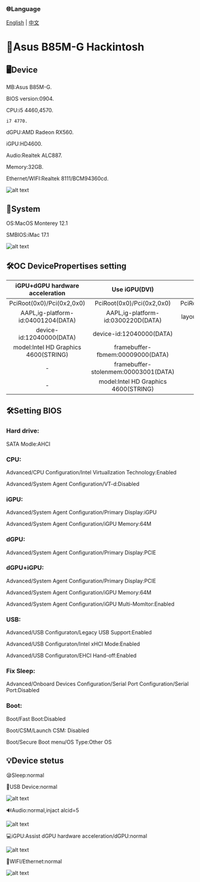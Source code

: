 ### 🌐Language
[English](README.md) | [中文](README-zh.md)

# 🍎Asus B85M-G Hackintosh 

## 🖥️Device
MB:Asus B85M-G.

BIOS version:0904.

CPU:i5 4460,4570.

    i7 4770.

dGPU:AMD Radeon RX560.

iGPU:HD4600.

Audio:Realtek ALC887.

Memory:32GB.

Ethernet/WIFI:Realtek 8111/BCM94360cd.

![alt text](info.png)

## 📀System

OS:MacOS Monterey 12.1

SMBIOS:iMac 17.1

![alt text](Mac.png)

## 🛠️OC DevicePropertises setting

   iGPU+dGPU hardware acceleration |  Use iGPU(DVI)  |  Audio
:-------------------------:|:-------------------------:|:-------------------------:
PciRoot(0x0)/Pci(0x2,0x0)|PciRoot(0x0)/Pci(0x2,0x0)|PciRoot(0x0)/Pci(0x1B,0x0)
AAPL,ig-platform-id:04001204(DATA)|AAPL,ig-platform-id:0300220D(DATA)|layout-id:05000000(DATA)
device-id:12040000(DATA)|device-id:12040000(DATA)|-
model:Intel HD Graphics 4600(STRING)|framebuffer-fbmem:00009000(DATA)|-
-|framebuffer-stolenmem:00003001(DATA)|-
-|model:Intel HD Graphics 4600(STRING)|-

## 🛠️Setting BIOS
### Hard drive:

SATA Modle:AHCI

### CPU:

Advanced/CPU Configuration/Intel Virtuallzation Technology:Enabled

Advanced/System Agent Configuration/VT-d:Disabled

### iGPU:

Advanced/System Agent Configuration/Primary Display:iGPU

Advanced/System Agent Configuration/iGPU Memory:64M

### dGPU:

Advanced/System Agent Configuration/Primary Display:PCIE

### dGPU+iGPU:

Advanced/System Agent Configuration/Primary Display:PCIE

Advanced/System Agent Configuration/iGPU Memory:64M

Advanced/System Agent Configuration/iGPU Multi-Momltor:Enabled

### USB:

Advanced/USB Configuraton/Legacy USB Support:Enabled

Advanced/USB Configuraton/Intel xHCI Mode:Enabled

Advanced/USB Configuraton/EHCI Hand-off:Enabled

### Fix Sleep:

Advanced/Onboard Devices Configuration/Serial Port Configuration/Serial Port:Disabled

### Boot:

Boot/Fast Boot:Disabled

Boot/CSM/Launch CSM: Disabled

Boot/Secure Boot menu/OS Type:Other OS


## 💡Device stetus

😪Sleep:normal

💾USB Device:normal

![alt text](Usb.png)

🔊Audio:normal,injact alcid=5

![alt text](Audio.png)

💻iGPU:Assist dGPU hardware acceleration/dGPU:normal

![alt text](GPU.png)

📡WIFI/Ethernet:normal

![alt text](Ethernet.png)
